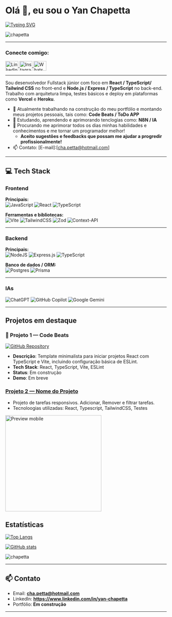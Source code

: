 <!-- substitua os placeholders entre colchetes -->


# Olá 👋, eu sou o Yan Chapetta


[![Typing SVG](https://readme-typing-svg.demolab.com?size=24&duration=3000&color=000&background=fff&lines=Desenvolvedor+FullStack+Jr.;React+|+TypeScript+|+NodeJs;Open+to+Work+😁)](#)

<p align="left"> <img src="https://komarev.com/ghpvc/?username=chapetta&label=Profile%20views&color=0e75b6&style=flat" alt="chapetta" /> </p>


---


<h3 align="left">Conecte comigo:</h3>
<p align="left">
<a href="https://www.linkedin.com/in/yan-chapetta/" target="blank">
  <img align="center" src="https://raw.githubusercontent.com/rahuldkjain/github-profile-readme-generator/master/src/images/icons/Social/linked-in-alt.svg" alt="Linkedin" height="30" width="40" />
</a>
<a href="https://instagram.com/chapetta" target="blank">
  <img align="center" src="https://raw.githubusercontent.com/rahuldkjain/github-profile-readme-generator/master/src/images/icons/Social/instagram.svg" alt="Instagram" height="30" width="40" />
</a>
<a href="https://wa.me/5521981510300" target="blank">
  <img align="center" src="https://raw.githubusercontent.com/rahuldkjain/github-profile-readme-generator/master/src/images/icons/Social/whatsapp.svg" alt="WhatsApp - Yan Chapetta" height="30" width="40" />
</a>
</p>

---

<p>

Sou desenvolvedor Fullstack júnior com foco em **React / TypeScript/ Tailwind CSS** no front-end e **Node.js / Express / TypeScript** no back-end. Trabalho com arquitetura limpa, testes básicos e deploy em plataformas como **Vercel** e **Heroku**.


- 🔭 Atualmente trabalhando na construção do meu portfólio e montando meus projetos pessoais, tais como: **Code Beats / ToDo APP**
- 🌱 Estudando, aprendendo e aprimorando tenclogias como: **N8N / IA**
- 💬 Procurando me aprimorar todos os dias minhas habilidades e conhecimentos e me tornar um programador melhor!
  -  **Aceito sugestões e feedbacks que possam me ajudar a progredir profissionalmente!**
- 📫 Contato: [E-mail]:[cha.petta@hotmail.com] 


</p>


---


## 💻 Tech Stack

### Frontend
**Principais:**  
![JavaScript](https://img.shields.io/badge/javascript-%23323330.svg?style=for-the-badge&logo=javascript&logoColor=%23F7DF1E) 
![React](https://img.shields.io/badge/react-%2320232a.svg?style=for-the-badge&logo=react&logoColor=%2361DAFB) 
![TypeScript](https://img.shields.io/badge/typescript-%23007ACC.svg?style=for-the-badge&logo=typescript&logoColor=white)

**Ferramentas e bibliotecas:**  
![Vite](https://img.shields.io/badge/vite-%23646CFF.svg?style=for-the-badge&logo=vite&logoColor=white) 
![TailwindCSS](https://img.shields.io/badge/tailwindcss-%2338B2AC.svg?style=for-the-badge&logo=tailwind-css&logoColor=white) 
![Zod](https://img.shields.io/badge/zod-%233068b7.svg?style=for-the-badge&logo=zod&logoColor=white) 
![Context-API](https://img.shields.io/badge/Context--Api-000000?style=for-the-badge&logo=react)

---

### Backend
**Principais:**  
![NodeJS](https://img.shields.io/badge/node.js-6DA55F?style=for-the-badge&logo=node.js&logoColor=white) 
![Express.js](https://img.shields.io/badge/express.js-%23404d59.svg?style=for-the-badge&logo=express&logoColor=%2361DAFB) 
![TypeScript](https://img.shields.io/badge/typescript-%23007ACC.svg?style=for-the-badge&logo=typescript&logoColor=white)

**Banco de dados / ORM:**  
![Postgres](https://img.shields.io/badge/postgres-%23316192.svg?style=for-the-badge&logo=postgresql&logoColor=white) 
![Prisma](https://img.shields.io/badge/Prisma-3982CE?style=for-the-badge&logo=Prisma&logoColor=white)


---

### IAs
![ChatGPT](https://img.shields.io/badge/chatGPT-74aa9c?style=for-the-badge&logo=openai&logoColor=white) 
![GitHub Copilot](https://img.shields.io/badge/github_copilot-8957E5?style=for-the-badge&logo=github-copilot&logoColor=white) 
![Google Gemini](https://img.shields.io/badge/google%20gemini-8E75B2?style=for-the-badge&logo=google%20gemini&logoColor=white)



---


## Projetos em destaque


### 🎵 Projeto 1 — Code Beats

[![GitHub Repository](https://img.shields.io/badge/GitHub-Code%20Beats-blue?logo=github)](https://github.com/chapetta/code-beats)

- **Descrição**: Template minimalista para iniciar projetos React com TypeScript e Vite, incluindo configuração básica de ESLint.
- **Tech Stack**: React, TypeScript, Vite, ESLint
- **Status**: Em construção
- **Demo**: Em breve


### [Projeto 2 — Nome do Projeto](link_para_repositorio)

- Projeto de tarefas responsivos. Adicionar, Remover e filtrar tarefas.
- Tecnoloogias utilizadas: React, Typescript, TailwindCSS, Testes
<img src="public/images/preview-mobile.gif" alt="Preview mobile" width="300px" />


<!--
### [Projeto 3 — Nome do Projeto](link_para_repositorio)
- Pequena descrição


---
-->

## Estatísticas


[![Top Langs](https://github-readme-stats.vercel.app/api/top-langs/?username=chapetta&layout=compact&theme=bear)](https://github.com/chapetta)


[![GitHub stats](https://github-readme-stats.vercel.app/api?username=chapetta&show_icons=true&theme=bear)](https://github.com/chapetta)


<p align="left">
  <img src="https://github-profile-trophy.vercel.app/?username=chapetta&theme=merko" alt="chapetta" />
</p>


---


## 📫 Contato


- Email: **cha.petta@hotmail.com**
- LinkedIn: **https://www.linkedin.com/in/yan-chapetta**
- Portfólio: **Em construção**


---


<!-- fim do template do profile README -->

